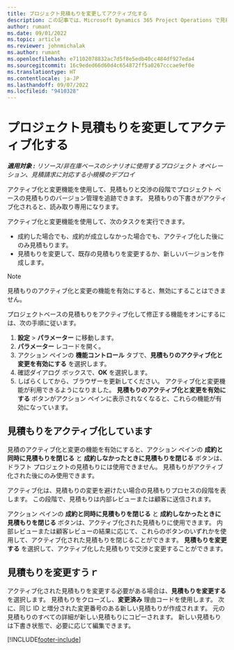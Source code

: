 ```yaml
---
title: プロジェクト見積もりを変更してアクティブ化する
description: この記事では、Microsoft Dynamics 365 Project Operations で見積もりをアクティブ化し変更する方法について説明します。
author: rumant
ms.date: 09/01/2022
ms.topic: article
ms.reviewer: johnmichalak
ms.author: rumant
ms.openlocfilehash: e71102078832ac7d5f8e5edb40cc484df927eda4
ms.sourcegitcommit: 16c9eded66d60d4c654872ff5a0267cccae9ef0e
ms.translationtype: HT
ms.contentlocale: ja-JP
ms.lasthandoff: 09/07/2022
ms.locfileid: "9410328"
---
```

# <a name="activate-and-revise-a-project-quote"></a>プロジェクト見積もりを変更してアクティブ化する

_**適用対象 :** リソース/非在庫ベースのシナリオに使用するプロジェクト オペレーション、見積請求に対応する小規模のデプロイ_

アクティブ化と変更機能を使用して、見積もりと交渉の段階でプロジェクト ベースの見積もりのバージョン管理を追跡できます。 見積もりの下書きがアクティブ化されると、読み取り専用になります。

アクティブ化と変更機能を使用して、次のタスクを実行できます。

- 成約した場合でも、成約が成立しなかった場合でも、アクティブ化した後にのみ見積もります。
- 見積もりを変更して、既存の見積もりを変更するか、新しいバージョンを作成します。

> [!NOTE]
> 見積もりのアクティブ化と変更の機能を有効にすると、無効にすることはできません。

プロジェクトベースの見積もりをアクティブ化して修正する機能をオンにするには、次の手順に従います。

1. **設定** \> **パラメーター** に移動します。
1. **パラメーター** レコードを開く。
1. アクション ペインの **機能コントロール** タブで、**見積もりのアクティブ化と変更を有効にする** を選択します。
1. 確認ダイアログ ボックスで、**OK** を選択します。
1. しばらくしてから、ブラウザーを更新してください。 アクティブ化と変更機能が利用できるようになりました。 **見積もりのアクティブ化と変更を有効にする** ボタンがアクション ペインに表示されなくなると、これらの機能が有効になっています。

## <a name="activating-a-quote"></a>見積もりをアクティブ化しています

見積のアクティブ化と変更の機能を有効にすると、アクション ペインの **成約と同時に見積もりを閉じる** と **成約しなかったときに見積もりを閉じる** ボタンは、ドラフト プロジェクトの見積もりには使用できません。 見積もりがアクティブ化された後にのみ使用できます。

アクティブ化は、見積もりの変更を避けたい場合の見積もりプロセスの段階を表します。 この段階で、見積もりは内部レビューまたは顧客に送信されます。

アクション ペインの **成約と同時に見積もりを閉じる** と **成約しなかったときに見積もりを閉じる** ボタンは、アクティブ化された見積もりに使用できます。 内部レビューまたは顧客レビューの結果に応じて、これらのボタンのいずれかを使用して、アクティブ化された見積もりを閉じることができます。 **見積もりを変更する** を選択して、アクティブ化した見積もりで交渉と変更することができます。

## <a name="revising-a-quote"></a>見積もりを変更すうｒ

アクティブ化された見積もりを変更する必要がある場合は、**見積もりを変更する** を選択します。 見積もりをクローズし、**変更済み** 理由コードを使用します。 次に、同じ ID と増分された変更番号のある新しい見積もりが作成されます。 元の見積もりのすべての詳細が新しい見積もりにコピーされます。 新しい見積もりは下書き状態で、必要に応じて編集できます。

[!INCLUDE[footer-include](../includes/footer-banner.md)]
